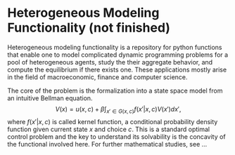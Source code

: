 # Heterogeneous Modeling Functionality (not finished)

Heterogeneous modeling functionality is a repository for python functions that enable one to model complicated dynamic programming problems for a pool of heterogeneous agents, study the their aggregate behavior, and compute the equilibrium if there exists one. These applications mostly arise in the field of macroeconomic, finance and computer science.

The core of the problem is the formalization into a state space model from an intuitive Bellman equation. 
$$
V(x)=u(x,c)+\beta \int_{x'\in G(x,c)} f(x'|x,c)V(x')dx',
$$
where $f(x'|x,c)$ is called kernel function, a conditional probability density function given current state $x$ and choice $c$. This is a standard optimal control problem and the key to understand its solvability is the concavity of the functional involved here. For further mathematical studies, see ...

